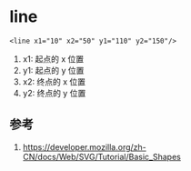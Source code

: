 # line

`<line x1="10" x2="50" y1="110" y2="150"/>`

1. x1: 起点的 x 位置
2. y1: 起点的 y 位置
3. x2: 终点的 x 位置
4. y2: 终点的 y 位置

## 参考
1. https://developer.mozilla.org/zh-CN/docs/Web/SVG/Tutorial/Basic_Shapes